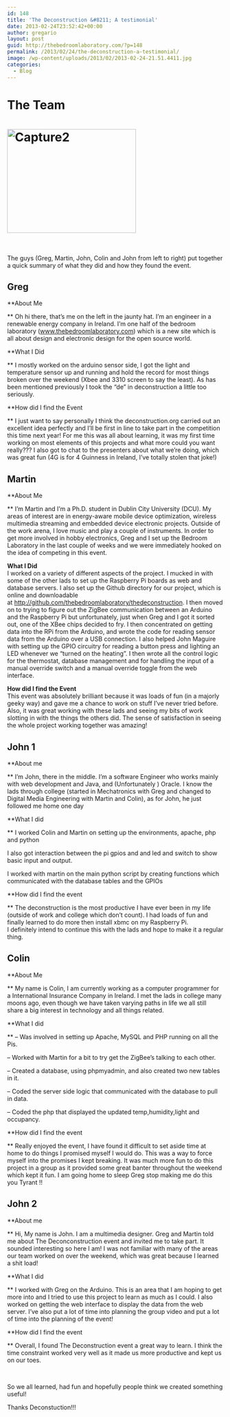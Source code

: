 ```yaml
---
id: 148
title: 'The Deconstruction &#8211; A testimonial'
date: 2013-02-24T23:52:42+00:00
author: gregario
layout: post
guid: http://thebedroomlaboratory.com/?p=148
permalink: /2013/02/24/the-deconstruction-a-testimonial/
image: /wp-content/uploads/2013/02/2013-02-24-21.51.4411.jpg
categories:
  - Blog
---
```

# The Team

# [<img alt="Capture2" src="http://thedeconstruction.org/wp-content/uploads/2013/02/Capture2-300x242.png" width="300" height="242" />](http://thedeconstruction.org/wp-content/uploads/2013/02/Capture2.png)

&nbsp;

The guys (Greg, Martin, John, Colin and John from left to right) put together a quick summary of what they did and how they found the event.

## Greg

**About Me
  
** Oh hi there, that&#8217;s me on the left in the jaunty hat. I&#8217;m an engineer in a renewable energy company in Ireland. I&#8217;m one half of the bedroom laboratory (www.thebedroomlaboratory.com) which is a new site which is all about design and electronic design for the open source world.

**What I Did
  
** I mostly worked on the arduino sensor side, I got the light and temperature sensor up and running and hold the record for most things broken over the weekend (Xbee and 3310 screen to say the least). As has been mentioned previously I took the &#8220;de&#8221; in deconstruction a little too seriously.

**How did I find the Event
  
** I just want to say personally I think the deconstruction.org carried out an excellent idea perfectly and I&#8217;ll be first in line to take part in the competition this time next year! For me this was all about learning, it was my first time working on most elements of this projects and what more could you want really??? I also got to chat to the presenters about what we&#8217;re doing, which was great fun (4G is for 4 Guinness in Ireland, I&#8217;ve totally stolen that joke!)

## Martin

**About Me
  
** I&#8217;m Martin and I&#8217;m a Ph.D. student in Dublin City University (DCU). My areas of interest are in energy-aware mobile device optimization, wireless multimedia streaming and embedded device electronic projects. Outside of the work arena, I love music and play a couple of instruments. In order to get more involved in hobby electronics, Greg and I set up the Bedroom Laboratory in the last couple of weeks and we were immediately hooked on the idea of competing in this event.

<div>
  <p>
    <strong>What I Did<br /> </strong>I worked on a variety of different aspects of the project. I mucked in with some of the other lads to set up the Raspberry Pi boards as web and database servers. I also set up the Github directory for our project, which is online and downloadable at <a href="http://github.com/thebedroomlaboratory/thedeconstruction" target="_blank">http://github.com/thebedroomlaboratory/thedeconstruction</a>. I then moved on to trying to figure out the ZigBee communication between an Arduino and the Raspberry Pi but unfortunately, just when Greg and I got it sorted out, one of the XBee chips decided to fry. I then concentrated on getting data into the RPi from the Arduino, and wrote the code for reading sensor data from the Arduino over a USB connection. I also helped John Maguire with setting up the GPIO circuitry for reading a button press and lighting an LED whenever we &#8220;turned on the heating&#8221;. I then wrote all the control logic for the thermostat, database management and for handling the input of a manual override switch and a manual override toggle from the web interface.
  </p>
  
  <p>
    <strong>How did I find the Event<br /> </strong>This event was absolutely brilliant because it was loads of fun (in a majorly geeky way) and gave me a chance to work on stuff I&#8217;ve never tried before. Also, it was great working with these lads and seeing my bits of work slotting in with the things the others did. The sense of satisfaction in seeing the whole project working together was amazing!
  </p>
</div>

## John 1

**About me
  
** I&#8217;m John, there in the middle. I&#8217;m a software Engineer who works mainly with web development and Java, and (Unfortunately ) Oracle. I know the lads through college (started in Mechatronics with Greg and changed to Digital Media Engineering with Martin and Colin), as for John, he just followed me home one day

**What I did
  
** I worked Colin and Martin on setting up the environments, apache, php and python
  
I also got interaction between the pi gpios and and led and switch to show basic input and output.
  
I worked with martin on the main python script by creating functions which communicated with the database tables and the GPIOs

**How did I find the event
  
** The deconstruction is the most productive I have ever been in my life (outside of work and college which don&#8217;t count). I had loads of fun and finally learned to do more then install xbmc on my Raspberry Pi. I definitely intend to continue this with the lads and hope to make it a regular thing.

## Colin

**About Me
  
** My name is Colin, I am currently working as a computer programmer for a International Insurance Company in Ireland. I met the lads in college many moons ago, even though we have taken varying paths in life we all still share a big interest in technology and all things related.

**What I did
  
** &#8211; Was involved in setting up Apache, MySQL and PHP running on all the Pis.
  
&#8211; Worked with Martin for a bit to try get the ZigBee&#8217;s talking to each other.
  
&#8211; Created a database, using phpmyadmin, and also created two new tables in it.
  
&#8211; Coded the server side logic that communicated with the database to pull in data.
  
&#8211; Coded the php that displayed the updated temp,humidity,light and occupancy.

**How did I find the event
  
** Really enjoyed the event, I have found it difficult to set aside time at home to do things I promised myself I would do. This was a way to force myself into the promises I kept breaking. It was much more fun to do this project in a group as it provided some great banter throughout the weekend which kept it fun. I am going home to sleep Greg stop making me do this you Tyrant !!

## John 2

**About me
  
** Hi, My name is John. I am a multimedia designer. Greg and Martin told me about The Deconconstruction event and invited me to take part. It sounded interesting so here I am! I was not familiar with many of the areas our team worked on over the weekend, which was great because I learned a shit load!

**What I did
  
** I worked with Greg on the Arduino. This is an area that I am hoping to get more into and I tried to use this project to learn as much as I could. I also worked on getting the web interface to display the data from the web server. I&#8217;ve also put a lot of time into planning the group video and put a lot of time into the planning of the event!

**How did I find the event
  
** Overall, I found The Deconstruction event a great way to learn. I think the time constraint worked very well as it made us more productive and kept us on our toes.

&nbsp;

So we all learned, had fun and hopefully people think we created something useful!
  
Thanks Deconstuction!!!

&nbsp;